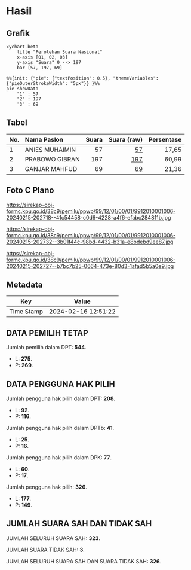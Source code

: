 # Hasil

## Grafik

```mermaid
xychart-beta
    title "Perolehan Suara Nasional"
    x-axis [01, 02, 03]
    y-axis "Suara" 0 --> 197
    bar [57, 197, 69]
```

```mermaid
%%{init: {"pie": {"textPosition": 0.5}, "themeVariables": {"pieOuterStrokeWidth": "5px"}} }%%
pie showData
    "1" : 57
    "2" : 197
    "3" : 69
```

## Tabel

| No. | Nama Paslon    | Suara | Suara (raw) | Persentase |
|:--- |:-------------- | -----:| -----------:| ----------:|
| 1   | ANIES MUHAIMIN | 57    | [57][p-1]   | 17,65      |
| 2   | PRABOWO GIBRAN | 197   | [197][p-2]  | 60,99      |
| 3   | GANJAR MAHFUD  | 69    | [69][p-3]   | 21,36      |


[p-1]: https://github.com/gigit-pemilu/pemilu-2024/blob/main/pilpres/hitung-suara/sub/99-luar-negeri/sub/12-bandar-seri-begawan-brunei-darussalam/sub/01-bandar-seri-begawan-brunei-darussalam/sub/0001-bandar-seri-begawan-brunei-darussalam/sub/006-tps-005/sub/paslon-1.txt
[p-2]: https://github.com/gigit-pemilu/pemilu-2024/blob/main/pilpres/hitung-suara/sub/99-luar-negeri/sub/12-bandar-seri-begawan-brunei-darussalam/sub/01-bandar-seri-begawan-brunei-darussalam/sub/0001-bandar-seri-begawan-brunei-darussalam/sub/006-tps-005/sub/paslon-2.txt
[p-3]: https://github.com/gigit-pemilu/pemilu-2024/blob/main/pilpres/hitung-suara/sub/99-luar-negeri/sub/12-bandar-seri-begawan-brunei-darussalam/sub/01-bandar-seri-begawan-brunei-darussalam/sub/0001-bandar-seri-begawan-brunei-darussalam/sub/006-tps-005/sub/paslon-3.txt

## Foto C Plano

https://sirekap-obj-formc.kpu.go.id/38c9/pemilu/ppwp/99/12/01/00/01/9912010001006-20240215-202718--41c54458-c0d6-4228-a4f6-efabc284811b.jpg

https://sirekap-obj-formc.kpu.go.id/38c9/pemilu/ppwp/99/12/01/00/01/9912010001006-20240215-202732--3b01f44c-98bd-4432-b31a-e8bdebd9ee87.jpg

https://sirekap-obj-formc.kpu.go.id/38c9/pemilu/ppwp/99/12/01/00/01/9912010001006-20240215-202727--b7bc7b25-0664-473e-80d3-1afad5b5a0e9.jpg


## Metadata

| Key        | Value               |
| ---------- | ------------------- |
| Time Stamp | 2024-02-16 12:51:22 |


## DATA PEMILIH TETAP

Jumlah pemilih dalam DPT: **544**.
 * L: **275**.
 * P: **269**.

## DATA PENGGUNA HAK PILIH

Jumlah pengguna hak pilih dalam DPT: **208**.
 * L: **92**.
 * P: **116**.

Jumlah pengguna hak pilih dalam DPTb: **41**.
 * L: **25**.
 * P: **16**.

Jumlah pengguna hak pilih dalam DPK: **77**.
 * L: **60**.
 * P: **17**.

Jumlah pengguna hak pilih: **326**.
 * L: **177**.
 * P: **149**.

## JUMLAH SUARA SAH DAN TIDAK SAH

JUMLAH SELURUH SUARA SAH: **323**.

JUMLAH SUARA TIDAK SAH: **3**.

JUMLAH SELURUH SUARA SAH DAN SUARA TIDAK SAH: **326**.


